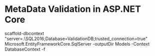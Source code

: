 # MetaData Validation in ASP.NET Core

scaffold-dbcontext "server=.\SQL2016;Database=ValidationDB;trusted_connection=true" Microsoft.EntityFrameworkCore.SqlServer -outputDir Models -Context DatabaseContext -f
